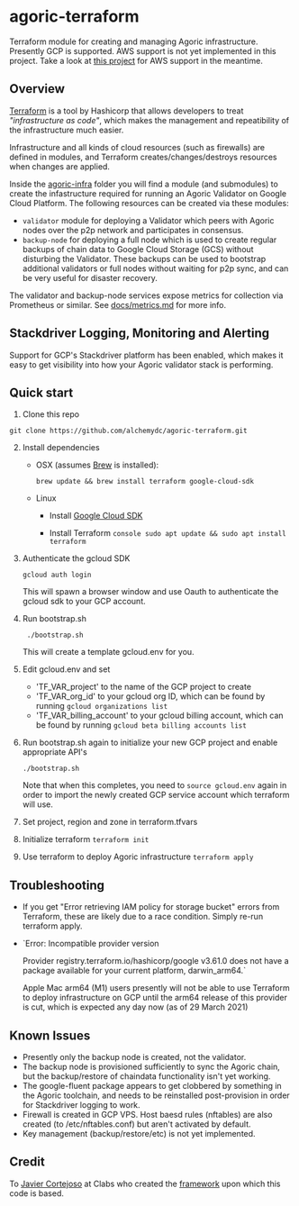 # agoric-terraform
Terraform module for creating and managing Agoric infrastructure.  Presently GCP is supported.  AWS support is not yet implemented in this project.  Take a look at [this project](https://github.com/novy4/agoric-tools) for AWS support in the meantime.

## Overview

[Terraform](https://www.terraform.io) is a tool by Hashicorp that allows developers to treat _"infrastructure as code"_, which makes the management and repeatibility of the infrastructure much easier.  

Infrastructure and all kinds of cloud resources (such as firewalls) are defined in modules, and Terraform creates/changes/destroys resources when changes are applied.

Inside the [agoric-infra](./agoric-infra) folder you will find a module (and submodules) to create the infastructure required for running an Agoric Validator on Google Cloud Platform. The following resources can be created via these modules:

- `validator` module for deploying a Validator which peers with Agoric nodes over the p2p network and participates in consensus.
- `backup-node` for deploying a full node which is used to create regular backups of chain data to Google Cloud Storage (GCS) without disturbing the Validator.  These backups can be used to bootstrap additional validators or full nodes without waiting for p2p sync, and can be very useful for disaster recovery.

The validator and backup-node services expose metrics for collection via Prometheus or similar.  See [docs/metrics.md](./docs/metrics.md) for more info.

## Stackdriver Logging, Monitoring and Alerting
Support for GCP's Stackdriver platform has been enabled, which makes it easy to get visibility into how your Agoric validator stack is performing.

## Quick start
1. Clone this repo
  ```console
  git clone https://github.com/alchemydc/agoric-terraform.git
  ```
2. Install dependencies
   * OSX
     (assumes [Brew](https://brew.sh/) is installed):
     ```console
     brew update && brew install terraform google-cloud-sdk
     ```

   * Linux
     * Install [Google Cloud SDK](https://cloud.google.com/sdk/docs/install#linux)

     * Install Terraform
            ```console
            sudo apt update && sudo apt install terraform
            ```

3. Authenticate the gcloud SDK
    ```console
    gcloud auth login
    ```
    This will spawn a browser window and use Oauth to authenticate the gcloud sdk to your GCP account.

4. Run bootstrap.sh
   ```console
    ./bootstrap.sh
   ```
   This will create a template gcloud.env for you.

5. Edit gcloud.env and set
    * 'TF_VAR_project' to the name of the GCP project to create
    * 'TF_VAR_org_id' to your gcloud org ID, which can be found by running `gcloud organizations list`
    * 'TF_VAR_billing_account' to your gcloud billing account, which can be found by running `gcloud beta billing accounts list`

6. Run bootstrap.sh again to initialize your new GCP project and enable appropriate API's
    ```console
    ./bootstrap.sh
    ```

    Note that when this completes, you need to `source gcloud.env` again in order to import the newly created GCP service account which terraform will use.

7. Set project, region and zone in terraform.tfvars

8. Initialize terraform
    `terraform init`

9. Use terraform to deploy Agoric infrastructure
    `terraform apply`


## Troubleshooting
* If you get "Error retrieving IAM policy for storage bucket" errors from Terraform, these are likely due to a race condition. Simply re-run terraform apply.

* `Error: Incompatible provider version

  Provider registry.terraform.io/hashicorp/google v3.61.0 does not have a
  package available for your current platform, darwin_arm64.`

  Apple Mac arm64 (M1) users presently will not be able to use Terraform to deploy infrastructure on GCP until the arm64 release of this provider is cut, which is expected any day now (as of 29 March 2021)

## Known Issues
* Presently only the backup node is created, not the validator.
* The backup node is provisioned sufficiently to sync the Agoric chain, but the backup/restore of chaindata functionality isn't yet working.
* The google-fluent package appears to get clobbered by something in the Agoric toolchain, and needs to be reinstalled post-provision in order for Stackdriver logging to work.
* Firewall is created in GCP VPS.  Host baesd rules (nftables) are also created (to /etc/nftables.conf) but aren't activated by default.
* Key management (backup/restore/etc) is not yet implemented.

## Credit
To [Javier Cortejoso](https://github.com/jcortejoso) at Clabs who created the [framework](https://github.com/alchemydc/celo-monorepo/tree/master/packages/terraform-modules-public) upon which this code is based.

